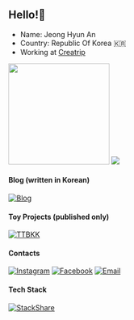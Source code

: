 ## Hello!👋
- Name: Jeong Hyun An
- Country: Republic Of Korea 🇰🇷
- Working at [Creatrip](https://creatrip.com)

<img src="https://github-readme-stats.vercel.app/api?username=siner308&show_icons=true&count_private=true" height=200 />
<img src="https://github-readme-stats.vercel.app/api/top-langs/?username=siner308&layout=compact&exclude_repo=ml-study&langs_count=10"  />

#### Blog (written in Korean)
[![Blog](http://img.shields.io/badge/-Blog-663399?style=flat-square&logo=gatsby&logoColor=white&link=https://blog.siner.io)](https://blog.siner.io)

#### Toy Projects (published only)
[![TTBKK](http://img.shields.io/badge/-TTBKK-ff74a0?style=flat-square&logo=googlemaps&logoColor=white&link=https://ttbkk.com)](https://ttbkk.com)

#### Contacts
[![Instagram](https://img.shields.io/badge/-Instagram-E4405F?style=flat-square&logo=instagram&logoColor=white&link=https://www.instagram.com/jeonghyunan/)](https://www.instagram.com/jeonghyunan/)
[![Facebook](https://img.shields.io/badge/-Facebook-1877F2?style=flat-square&logo=facebook&logoColor=white&link=https://www.facebook.com/aan308)](https://www.facebook.com/aan308)
[![Email](https://img.shields.io/badge/-Email-EA4335?style=flat-square&logo=gmail&logoColor=white&link=mailto:siner308@gmail.com)](mailto:siner308@gmail.com)

#### Tech Stack
[![StackShare](http://img.shields.io/badge/-stackshare-0690FA?style=flat-square&logo=stackshare&logoColor=white&link=https://stackshare.io/siner308/mystack)](https://stackshare.io/siner308/mystack)
